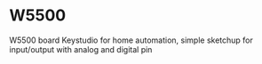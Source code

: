 # W5500
W5500 board Keystudio for home automation, simple sketchup for input/output with analog and digital pin
